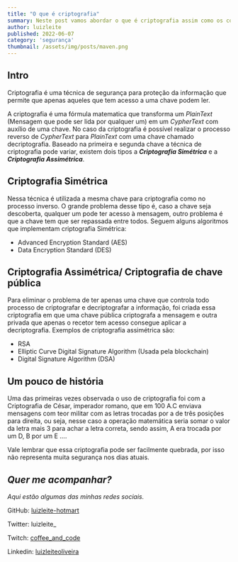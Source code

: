 ```yaml
---
title: "O que é criptografia"
summary: Neste post vamos abordar o que é criptografia assim como os conceitos básicos dessa técnica 
author: luizleite
published: 2022-06-07
category: 'segurança'
thumbnail: /assets/img/posts/maven.png
---
```


## Intro

Criptografia é uma técnica de segurança para proteção da informação que permite que apenas aqueles que tem acesso a uma chave podem ler.

A criptografia é uma fórmula matematica que transforma um _PlainText_ (Mensagem que pode ser lida por qualquer um) em um _CypherText_ com auxílio de uma chave.
No caso da criptografia é possível realizar o processo reverso de _CypherText_ para _PlainText_ com uma chave chamado decriptografia. Baseado na primeira e segunda chave a 
técnica de criptografia pode variar, existem dois tipos a __*Criptografia Simétrica*__ e a __*Criptografia Assimétrica*__.  


## Criptografia Simétrica

Nessa técnica é utilizada a mesma chave para criptografia como no processo inverso. O grande problema desse tipo é, caso 
a chave seja descoberta, qualquer um pode ter acesso à mensagem, outro problema é que a chave tem que ser 
repassada entre todos. Seguem alguns algoritmos que implementam criptografia Simétrica:

 - Advanced Encryption Standard (AES)
 - Data Encryption Standard (DES)

## Criptografia Assimétrica/ Criptografia de chave pública

Para eliminar o problema de ter apenas uma chave que controla todo processo de criptografar e decriptografar a informação, foi 
criada essa criptografia em que uma chave pública criptografa a mensagem e outra privada que apenas o recetor tem acesso consegue aplicar
a decriptografia. Exemplos de criptografia assimétrica são:

 - RSA
 - Elliptic Curve Digital Signature Algorithm (Usada pela blockchain)
 - Digital Signature Algorithm (DSA)

## Um pouco de história

Uma das primeiras vezes observada o uso de criptografia foi com a Criptografia de César, imperador romano, que em 100 A.C
enviava mensagens com teor militar com as letras trocadas por a de três posições para direita, ou seja, nesse caso a operação matemática seria 
somar o valor da letra mais 3 para achar a letra correta, sendo assim, A era trocada por um D, B por um E ....

Vale lembrar que essa criptografia pode ser facilmente quebrada, por isso não representa muita segurança nos dias atuais. 

## _Quer me acompanhar?_
 
_Aqui estão algumas das minhas redes sociais._

    
 GitHub: [luizleite-hotmart](https://github.com/luizleite-hotmart)
    
 Twitter: luizleite_
    
 Twitch: [coffee_and_code](https://www.twitch.tv/coffee_and_code)
    
 Linkedin: [luizleiteoliveira](https://www.linkedin.com/in/luizleiteoliveira/)
 
